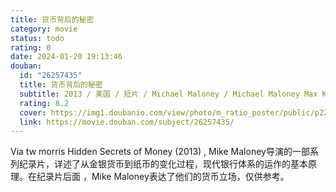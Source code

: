 ```yaml
---
title: 货币背后的秘密
category: movie
status: todo
rating: 0
date: 2024-01-20 19:13:46
douban:
  id: "26257435"
  title: 货币背后的秘密
  subtitle: 2013 / 美国 / 短片 / Michael Maloney / Michael Maloney Max Keiser
  rating: 8.2
  cover: https://img1.doubanio.com/view/photo/m_ratio_poster/public/p2263810069.jpg
  link: https://movie.douban.com/subject/26257435/
---
```


Via tw morris Hidden Secrets of Money (2013)  , Mike Maloney导演的一部系列纪录片，详述了从金银货币到纸币的变化过程，现代银行体系的运作的基本原理。在纪录片后面 ，Mike Maloney表达了他们的货币立场，仅供参考。
